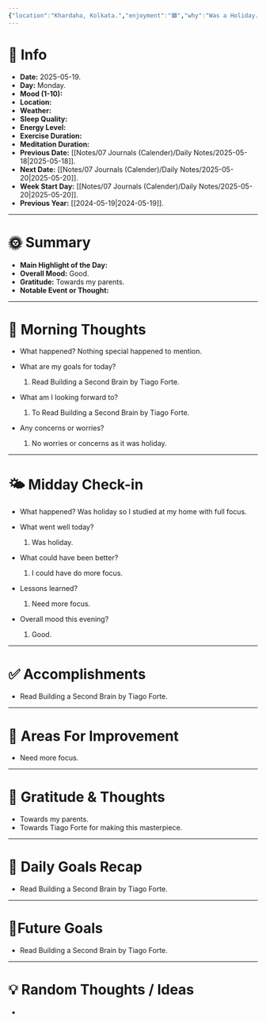 ```yaml
---
{"location":"Khardaha, Kolkata.","enjoyment":"🟩","why":"Was a Holiday.","date":"2025-05-18","dg-publish":true,"dg-home":null,"tags":["dailyreviews"],"aliases":null,"meditation":"0","exercise":"0","sleep_quality":"9 Hours","mood":"8","energy_level":"8","weather":"Sunny Day","permalink":"/notes/07-journals-calender/daily-notes/2025-06-20/","dgPassFrontmatter":true,"updated":"2025-10-13T09:44:51.605+05:30"}
---
```



# 📅 Info

- **Date:** 2025-05-19.
- **Day:** Monday.
- **Mood (1-10):** 
- **Location:** 
- **Weather:** 
- **Sleep Quality:** 
- **Energy Level:** 
- **Exercise Duration:** 
- **Meditation Duration:** 
- **Previous Date:** [[Notes/07 Journals (Calender)/Daily Notes/2025-05-18\|2025-05-18]].
- **Next Date:** [[Notes/07 Journals (Calender)/Daily Notes/2025-05-20\|2025-05-20]].
- **Week Start Day:** [[Notes/07 Journals (Calender)/Daily Notes/2025-05-20\|2025-05-20]].
- **Previous Year:** [[2024-05-19\|2024-05-19]].

---

# 🌞 Summary

- **Main Highlight of the Day:** 
- **Overall Mood:** Good.
- **Gratitude:** Towards my  parents.
- **Notable Event or Thought:** 

---

# 🧠 Morning Thoughts

- What happened? 
	Nothing special happened to mention.

- What are my goals for today?
	1) Read Building a Second Brain by Tiago Forte.

- What am I looking forward to?
	1) To Read Building a Second Brain by Tiago Forte.

- Any concerns or worries?
	1) No worries or concerns as it was holiday.

---

# 🌤️ Midday Check-in

- What happened? 
	Was holiday so I studied at my home with full focus.

- What went well today?
	1) Was holiday.

- What could have been better?
	1) I could have do more focus.

- Lessons learned?
	1) Need more focus.

- Overall mood this evening?
	1) Good.

---

# ✅ Accomplishments

 - Read Building a Second Brain by Tiago Forte.

---

# 🔄 Areas For Improvement

 - Need more focus.

---

# 🙏 Gratitude & Thoughts

 - Towards my parents.
 - Towards Tiago Forte for making this masterpiece.

---

# 🎯 Daily Goals Recap

 - Read Building a Second Brain by Tiago Forte.

---

# 🌌Future Goals

- Read Building a Second Brain by Tiago Forte.

---

# 💡 Random Thoughts / Ideas

- 